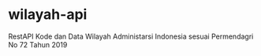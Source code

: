 # wilayah-api
RestAPI Kode dan Data Wilayah Administarsi Indonesia sesuai Permendagri No 72 Tahun 2019
